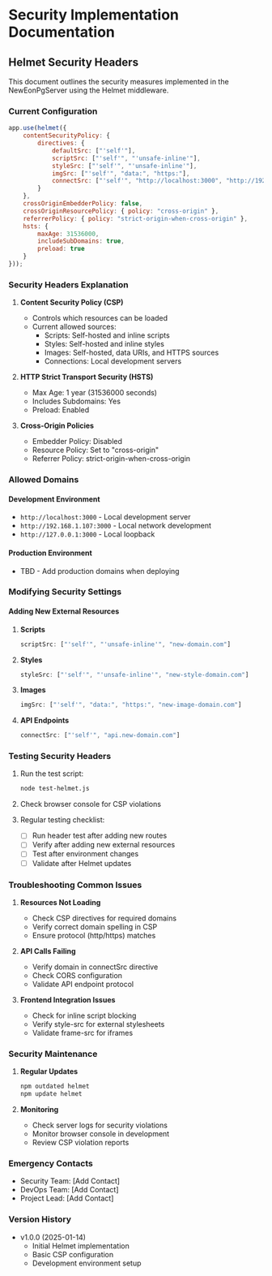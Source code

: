 # Security Implementation Documentation

## Helmet Security Headers

This document outlines the security measures implemented in the NewEonPgServer using the Helmet middleware.

### Current Configuration

```javascript
app.use(helmet({
    contentSecurityPolicy: {
        directives: {
            defaultSrc: ["'self'"],
            scriptSrc: ["'self'", "'unsafe-inline'"],
            styleSrc: ["'self'", "'unsafe-inline'"],
            imgSrc: ["'self'", "data:", "https:"],
            connectSrc: ["'self'", "http://localhost:3000", "http://192.168.1.107:3000", "http://127.0.0.1:3000"],
        }
    },
    crossOriginEmbedderPolicy: false,
    crossOriginResourcePolicy: { policy: "cross-origin" },
    referrerPolicy: { policy: "strict-origin-when-cross-origin" },
    hsts: {
        maxAge: 31536000,
        includeSubDomains: true,
        preload: true
    }
}));
```

### Security Headers Explanation

1. **Content Security Policy (CSP)**
   - Controls which resources can be loaded
   - Current allowed sources:
     - Scripts: Self-hosted and inline scripts
     - Styles: Self-hosted and inline styles
     - Images: Self-hosted, data URIs, and HTTPS sources
     - Connections: Local development servers

2. **HTTP Strict Transport Security (HSTS)**
   - Max Age: 1 year (31536000 seconds)
   - Includes Subdomains: Yes
   - Preload: Enabled

3. **Cross-Origin Policies**
   - Embedder Policy: Disabled
   - Resource Policy: Set to "cross-origin"
   - Referrer Policy: strict-origin-when-cross-origin

### Allowed Domains

#### Development Environment
- `http://localhost:3000` - Local development server
- `http://192.168.1.107:3000` - Local network development
- `http://127.0.0.1:3000` - Local loopback

#### Production Environment
- TBD - Add production domains when deploying

### Modifying Security Settings

#### Adding New External Resources

1. **Scripts**
   ```javascript
   scriptSrc: ["'self'", "'unsafe-inline'", "new-domain.com"]
   ```

2. **Styles**
   ```javascript
   styleSrc: ["'self'", "'unsafe-inline'", "new-style-domain.com"]
   ```

3. **Images**
   ```javascript
   imgSrc: ["'self'", "data:", "https:", "new-image-domain.com"]
   ```

4. **API Endpoints**
   ```javascript
   connectSrc: ["'self'", "api.new-domain.com"]
   ```

### Testing Security Headers

1. Run the test script:
   ```bash
   node test-helmet.js
   ```

2. Check browser console for CSP violations

3. Regular testing checklist:
   - [ ] Run header test after adding new routes
   - [ ] Verify after adding new external resources
   - [ ] Test after environment changes
   - [ ] Validate after Helmet updates

### Troubleshooting Common Issues

1. **Resources Not Loading**
   - Check CSP directives for required domains
   - Verify correct domain spelling in CSP
   - Ensure protocol (http/https) matches

2. **API Calls Failing**
   - Verify domain in connectSrc directive
   - Check CORS configuration
   - Validate API endpoint protocol

3. **Frontend Integration Issues**
   - Check for inline script blocking
   - Verify style-src for external stylesheets
   - Validate frame-src for iframes

### Security Maintenance

1. **Regular Updates**
   ```bash
   npm outdated helmet
   npm update helmet
   ```

2. **Monitoring**
   - Check server logs for security violations
   - Monitor browser console in development
   - Review CSP violation reports

### Emergency Contacts

- Security Team: [Add Contact]
- DevOps Team: [Add Contact]
- Project Lead: [Add Contact]

### Version History

- v1.0.0 (2025-01-14)
  - Initial Helmet implementation
  - Basic CSP configuration
  - Development environment setup
